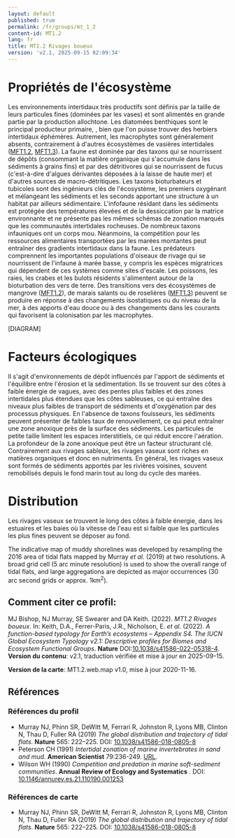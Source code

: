```yaml
---
layout: default
published: true
permalink: /fr/groups/mt_1_2
content-id: MT1.2
lang: fr
title: MT1.2 Rivages boueux
version: 'v2.1, 2025-09-15 02:09:34'
---
```




# Propriétés de l'écosystème
 
Les environnements intertidaux très productifs sont définis par la
taille de leurs particules fines (dominées par les vases) et sont
alimentés en grande partie par la production allochtone. Les diatomées
benthiques sont le principal producteur primaire, , bien que l\'on
puisse trouver des herbiers intertidaux éphémères. Autrement, les
macrophytes sont généralement absents, contrairement à d\'autres
écosystèmes de vasières intertidales ([MFT1.2](/explore/groups/MFT1.2), [MFT1.3](/explore/groups/MFT1.3)). La faune est
dominée par des taxons qui se nourrissent de dépôts (consommant la
matière organique qui s\'accumule dans les sédiments à grains fins) et
par des détritivores qui se nourrissent de fucus (c\'est-à-dire
d\'algues dérivantes déposées à la laisse de haute mer) et d\'autres
sources de macro-détritiques. Les taxons bioturbateurs et tubicoles sont
des ingénieurs clés de l\'écosystème, les premiers oxygénant et
mélangeant les sédiments et les seconds apportant une structure à un
habitat par ailleurs sédimentaire. L\'infofaune résidant dans les
sédiments est protégée des températures élevées et de la dessiccation
par la matrice environnante et ne présente pas les mêmes schémas de
zonation marqués que les communautés intertidales rocheuses. De nombreux
taxons infauniques ont un corps mou. Néanmoins, la compétition pour les
ressources alimentaires transportées par les marées montantes peut
entraîner des gradients intertidaux dans la faune. Les prédateurs
comprennent les importantes populations d\'oiseaux de rivage qui se
nourrissent de l\'infaune à marée basse, y compris les espèces
migratrices qui dépendent de ces systèmes comme sites d\'escale. Les
poissons, les raies, les crabes et les bulots résidents s\'alimentent
autour de la bioturbation des vers de terre. Des transitions vers des
écosystèmes de mangrove ([MFT1.2](/explore/groups/MFT1.2)), de marais salants ou de roselières
([MFT1.3](/explore/groups/MFT1.3)) peuvent se produire en réponse à des changements isostatiques
ou du niveau de la mer, à des apports d\'eau douce ou à des changements
dans les courants qui favorisent la colonisation par les macrophytes.

[DIAGRAM]

# Facteurs écologiques
 
Il s\'agit d\'environnements de dépôt influencés par l\'apport de
sédiments et l\'équilibre entre l\'érosion et la sédimentation. Ils se
trouvent sur des côtes à faible énergie de vagues, avec des pentes plus
faibles et des zones intertidales plus étendues que les côtes sableuses,
ce qui entraîne des niveaux plus faibles de transport de sédiments et
d\'oxygénation par des processus physiques. En l\'absence de taxons
fouisseurs, les sédiments peuvent présenter de faibles taux de
renouvellement, ce qui peut entraîner une zone anoxique près de la
surface des sédiments. Les particules de petite taille limitent les
espaces interstitiels, ce qui réduit encore l\'aération. La profondeur
de la zone anoxique peut être un facteur structurant clé. Contrairement
aux rivages sableux, les rivages vaseux sont riches en matières
organiques et donc en nutriments. En général, les rivages vaseux sont
formés de sédiments apportés par les rivières voisines, souvent
remobilisés depuis le fond marin tout au long du cycle des marées.
 
# Distribution
 
Les rivages vaseux se trouvent le long des côtes à faible énergie, dans
les estuaires et les baies où la vitesse de l\'eau est si faible que les
particules les plus fines peuvent se déposer au fond.

The indicative map of muddy shorelines was developed by resampling the 2016 area of tidal flats mapped by Murray _et al._ (2019) at two resolutions. A broad grid cell (5 arc minute resolution) is used to show the overall range of tidal flats, and large aggregations are depicted as major occurrences (30 arc second grids or approx. 1km<sup>2</sup>).

## Comment citer ce profil:

MJ Bishop, NJ Murray, SE Swearer and DA Keith. (2022). *MT1.2 Rivages boueux*. In: Keith, D.A., Ferrer-Paris, J.R., Nicholson, E. *et al.* (2022). *A function-based typology for Earth’s ecosystems – Appendix S4. The IUCN Global Ecosystem Typology v2.1: Descriptive profiles for Biomes and Ecosystem Functional Groups*. **Nature** DOI:[10.1038/s41586-022-05318-4](https://doi.org/10.1038/s41586-022-05318-4).
**Version du contenu**: v2.1, traduction vérifiée et mise à jour en 2025-09-15.

**Version de la carte**: MT1.2.web.map v1.0, mise à jour 2020-11-16.

## Références

### Références du profil

* Murray NJ, Phinn SR, DeWitt M, Ferrari R, Johnston R, Lyons MB, Clinton N, Thau D, Fuller RA  (2019) *The global distribution and trajectory of tidal flats*. **Nature** 565: 222–225. DOI: [10.1038/s41586-018-0805-8](http://doi.org/10.1038/s41586-018-0805-8)
* Peterson CH  (1991) *Intertidal zonation of marine invertebrates in sand and mud*. **American Scientist** 79:236-249. [URL](http://www.jstor.org/stable/29774371).
* Wilson WH  (1990) *Competition and predation in marine soft-sediment communities*. **Annual Review of Ecology and Systematics** . DOI: [10.1146/annurev.es.21.110190.001253](http://doi.org/10.1146/annurev.es.21.110190.001253)

### Références de carte
* Murray NJ, Phinn SR, DeWitt M, Ferrari R, Johnston R, Lyons MB, Clinton N, Thau D, Fuller RA  (2019) *The global distribution and trajectory of tidal flats*. **Nature** 565: 222–225. DOI: [10.1038/s41586-018-0805-8](http://doi.org/10.1038/s41586-018-0805-8)

